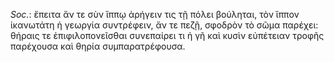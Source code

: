 

*Soc.*: ἔπειτα ἄν τε σὺν ἵππῳ ἀρήγειν τις τῇ πόλει βούληται, τὸν ἵππον ἱκανωτάτη ἡ γεωργία συντρέφειν, ἄν τε πεζῇ, σφοδρὸν τὸ σῶμα παρέχει: θήραις τε ἐπιφιλοπονεῖσθαι συνεπαίρει τι ἡ γῆ καὶ κυσὶν εὐπέτειαν τροφῆς παρέχουσα καὶ θηρία συμπαρατρέφουσα.
